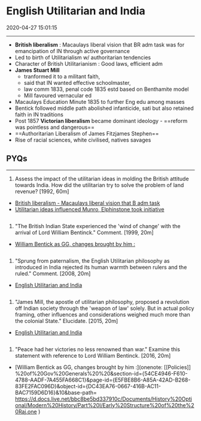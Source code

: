# English Utilitarian and India

2020-04-27 15:01:15

---

- **British liberalism** : Macaulays liberal vision that BR adm task was for emancipation of IN through active governance
- Led to birth of Utilitarialism w/ authoritarian tendencies
- Character of British Utilitarianism : Good laws, efficient adm
- **James Stuart Mill**
	- tranformed it to a militant faith,
	- said that IN wanted effective schoolmaster,
	- law comm 1833, penal code 1835 estd based on Benthamite model
	- Mill favoured vernacular ed
- Macaulays Education Minute 1835 to further Eng edu among masses
- Bentick followed middle path abolished infanticide, sati but also retained faith in IN traditions
- Post 1857 **Victorian liberalism** became dominant ideology - ==reform was pointless and dangerous==
- ==Authoritarian Liberalism of James Fitzjames Stephen==
- Rise of racial sciences, white civilised, natives savages

## PYQs

---

1. Assess the impact of the utilitarian ideas in molding the British attitude towards India. How did the utilitarian try to solve the problem of land revenue? [1992, 60m]
- [British liberalism - Macaulays liberal vision that B adm task](onenote:[[English]]%20Utilitarian%20and%20India&section-id={54CE4946-F610-4788-AADF-7A455FA668C1}&page-id={4CD10A4D-4448-4323-9195-485C2EDE07F0}&object-id={2527ADA6-1731-4A16-9F43-FD154E214D92}&C&base-path=https://d.docs.live.net/bbc8be5bd337910c/Documents/History%20Optional/Modern%20History/Part%20I/Early%20Structure%20of%20the%20Raj.one)
- [Utilitarian ideas influenced Munro, Elphinstone took initiative](onenote:Economic%20Impact.one#Ryotwari%20Settlement&section-id={B2BF9E67-82ED-4920-AF38-1692A58DC034}&page-id={ABF07ED1-9C9B-4FD5-84A4-E34231F1102D}&object-id={6BDF00B1-0AFB-499E-81AD-89CC1E99E55D}&1F&base-path=https://d.docs.live.net/bbc8be5bd337910c/Documents/History%20Optional/Modern%20History/Part%20I)

```ad-Answer

```

1. "The British Indian State experienced the 'wind of change' with the arrival of Lord William Bentinck." Comment. [1999, 20m]
- [William Bentick as GG, changes brought by him :](onenote:[[Policies]]%20of%20Gov%20Generals%20%20&section-id={54CE4946-F610-4788-AADF-7A455FA668C1}&page-id={E5FBE8B6-A85A-42AD-B268-83FE2FAC096D}&object-id={DC43EA76-0667-416B-AC11-BAC7159D6D16}&10&base-path=https://d.docs.live.net/bbc8be5bd337910c/Documents/History%20Optional/Modern%20History/Part%20I/Early%20Structure%20of%20the%20Raj.one)

```ad-Answer

```

1. "Sprung from paternalism, the English Utilitarian philosophy as introduced in India rejected its human warmth between rulers and the ruled." Comment. [2008, 20m]
- [English Utilitarian and India](onenote:[[English]]%20Utilitarian%20and%20India&section-id={54CE4946-F610-4788-AADF-7A455FA668C1}&page-id={4CD10A4D-4448-4323-9195-485C2EDE07F0}&end&base-path=https://d.docs.live.net/bbc8be5bd337910c/Documents/History%20Optional/Modern%20History/Part%20I/Early%20Structure%20of%20the%20Raj.one)

```ad-Answer

```

1. "James Mill, the apostle of utilitarian philosophy, proposed a revolution off Indian society through the 'weapon of law' solely. But in actual policy framing, other influences and considerations weighed much more than the colonial State." Elucidate. [2015, 20m]
- [English Utilitarian and India](onenote:[[English]]%20Utilitarian%20and%20India&section-id={54CE4946-F610-4788-AADF-7A455FA668C1}&page-id={4CD10A4D-4448-4323-9195-485C2EDE07F0}&end&base-path=https://d.docs.live.net/bbc8be5bd337910c/Documents/History%20Optional/Modern%20History/Part%20I/Early%20Structure%20of%20the%20Raj.one)

```ad-Answer

```

1. "Peace had her victories no less renowned than war." Examine this statement with reference to Lord William Bentinck. [2016, 20m]
- [William Bentick as GG, changes brought by him :](onenote: [[Policies]] %20of%20Gov%20Generals%20%20&section-id={54CE4946-F610-4788-AADF-7A455FA668C1}&page-id={E5FBE8B6-A85A-42AD-B268-83FE2FAC096D}&object-id={DC43EA76-0667-416B-AC11-BAC7159D6D16}&10&base-path= <https://d.docs.live.net/bbc8be5bd337910c/Documents/History%20Optional/Modern%20History/Part%20I/Early%20Structure%20of%20the%20Raj.one> )

```ad-Answer

```
